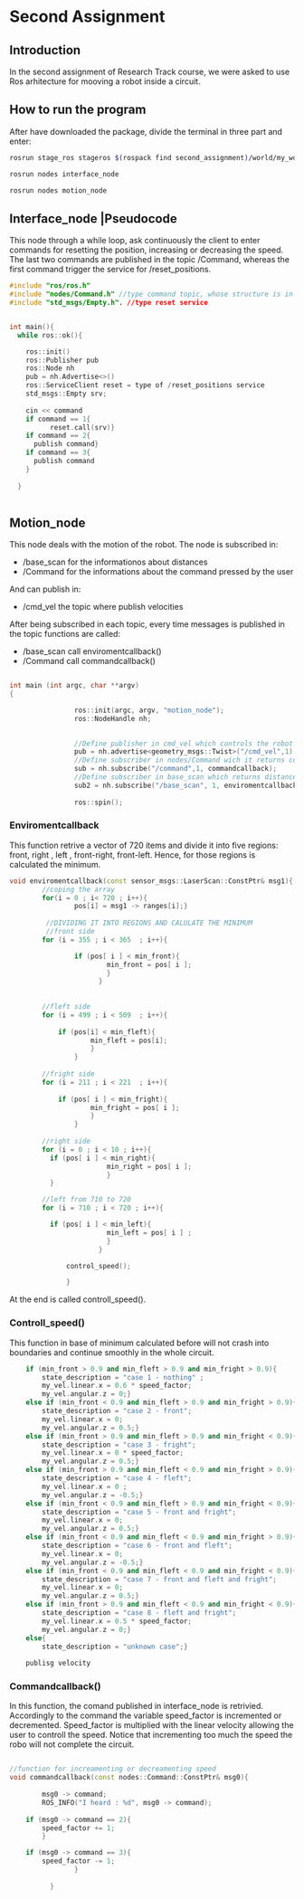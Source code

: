 # Second Assignment

## Introduction

In the second assignment of Research Track course, we were asked to use Ros arhitecture for mooving a robot inside a circuit. 

## How to run the program

After have downloaded the package, divide the terminal in three part and enter:

```bash
rosrun stage_ros stageros $(rospack find second_assignment)/world/my_world.world
```

```bash
rosrun nodes interface_node
```

```bash
rosrun nodes motion_node
```

## Interface_node |Pseudocode

This node through a while loop, ask continuously the client to enter commands for resetting the position, increasing or decreasing the speed. The last two commands are published in the topic /Command, whereas the first command trigger the service for /reset_positions. 

```c++
#include "ros/ros.h"
#include "nodes/Command.h" //type command topic, whose structure is in msg folder
#include "std_msgs/Empty.h". //type reset service


int main(){
  while ros::ok(){

    ros::init()
    ros::Publisher pub
    ros::Node nh
    pub = nh.Advertise<>()
    ros::ServiceClient reset = type of /reset_positions service
    std_msgs::Empty srv;
    
    cin << command
    if command == 1{
          reset.call(srv)}
    if command == 2{
      publish command}
    if command == 3{
      publish command
    }
    
  }
   
```

## Motion_node

This node deals with the motion of the robot. The node is subscribed in:

* /base_scan for the informationos about distances
* /Command for the informations about the command pressed by the user

And can publish in:

* /cmd_vel the topic where publish velocities

After being subscribed in each topic, every time messages is published in the topic functions are called:

* /base_scan call enviromentcallback()
* /Command call commandcallback()

```c++

int main (int argc, char **argv)
{

                ros::init(argc, argv, "motion_node"); 
                ros::NodeHandle nh;

                
                //Define publisher in cmd_vel which controls the robot in the map 
                pub = nh.advertise<geometry_msgs::Twist>("/cmd_vel",1);
                //Define subscriber in nodes/Command wich it returns comands pressed by user
                sub = nh.subscribe("/command",1, commandcallback);
                //Define subscriber in base_scan which returns distance from 0 to 180
                sub2 = nh.subscribe("/base_scan", 1, enviromentcallback);
                
                ros::spin();

```

### Enviromentcallback

This function retrive a vector of 720 items and divide it into five regions: front, right , left , front-right, front-left. Hence, for those regions is calculated the minimum.



```c++
void enviromentcallback(const sensor_msgs::LaserScan::ConstPtr& msg1){
        //coping the array
        for(i = 0 ; i< 720 ; i++){
                pos[i] = msg1 -> ranges[i];}
                
         //DIVIDING IT INTO REGIONS AND CALULATE THE MINIMUM
         //front side 
        for (i = 355 ; i < 365  ; i++){

                if (pos[ i ] < min_front){
                        min_front = pos[ i ];
                        }
                      }
              
        
        //fleft side 
       	for (i = 499 ; i < 509  ; i++){
	       
	        if (pos[i] < min_fleft){
	                min_fleft = pos[i];
	                }
                }
                
        //fright side
       	for (i = 211 ; i < 221  ; i++){
	     
	        if (pos[ i ] < min_fright){
	                min_fright = pos[ i ];
	                }
                }
        
        //right side
        for (i = 0 ; i < 10 ; i++){
          if (pos[ i ] < min_right){
                        min_right = pos[ i ];
                        }
          }

        //left from 710 to 720
        for (i = 710 ; i < 720 ; i++){

          if (pos[ i ] < min_left){
                        min_left = pos[ i ] ;
                        }
                      }

              control_speed();

              }
```

At the end is called controll_speed().

### Controll_speed()

This function in base of minimum calculated before will not crash into boundaries and continue smoothly in the whole circuit.

``` c++
    if (min_front > 0.9 and min_fleft > 0.9 and min_fright > 0.9){
        state_description = "case 1 - nothing" ;
        my_vel.linear.x = 0.6 * speed_factor;
        my_vel.angular.z = 0;}
    else if (min_front < 0.9 and min_fleft > 0.9 and min_fright > 0.9){
        state_description = "case 2 - front";
        my_vel.linear.x = 0;
        my_vel.angular.z = 0.5;}
    else if (min_front > 0.9 and min_fleft > 0.9 and min_fright < 0.9){
        state_description = "case 3 - fright";
        my_vel.linear.x = 0 * speed_factor;
        my_vel.angular.z = 0.5;}
    else if (min_front > 0.9 and min_fleft < 0.9 and min_fright > 0.9){
        state_description = "case 4 - fleft";
        my_vel.linear.x = 0 ;
        my_vel.angular.z = -0.5;}
    else if (min_front < 0.9 and min_fleft > 0.9 and min_fright < 0.9){
        state_description = "case 5 - front and fright";
        my_vel.linear.x = 0;
        my_vel.angular.z = 0.5;}
    else if (min_front < 0.9 and min_fleft < 0.9 and min_fright > 0.9){
        state_description = "case 6 - front and fleft";
        my_vel.linear.x = 0;
        my_vel.angular.z = -0.5;}
    else if (min_front < 0.9 and min_fleft < 0.9 and min_fright < 0.9){
        state_description = "case 7 - front and fleft and fright";
        my_vel.linear.x = 0;
        my_vel.angular.z = 0.5;}
    else if (min_front > 0.9 and min_fleft < 0.9 and min_fright < 0.9){
        state_description = "case 8 - fleft and fright";
        my_vel.linear.x = 0.5 * speed_factor;
        my_vel.angular.z = 0;}
    else{
        state_description = "unknown case";}
	
	publisg velocity

``` 

### Commandcallback()

In this function, the comand published in interface_node is retrivied. Accordingly to the command the variable speed_factor is incremented or decremented. Speed_factor is multiplied with the linear velocity allowing the user to controll the speed. Notice that incrementing too much the speed the robo will not complete the circuit.

``` c++

//function for increamenting or decreamenting speed
void commandcallback(const nodes::Command::ConstPtr& msg0){     
        
        msg0 -> command;
        ROS_INFO("I heard : %d", msg0 -> command);  
        
	if (msg0 -> command == 2){ 
		speed_factor += 1;
		}

	if (msg0 -> command == 3){
		speed_factor -= 1;
                }       
           
          }

```










